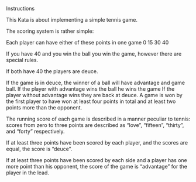 Instructions

This Kata is about implementing a simple tennis game.

The scoring system is rather simple:

Each player can have either of these points in one game 0 15 30 40

If you have 40 and you win the ball you win the game, however there are special rules.

If both have 40 the players are deuce.

If the game is in deuce, the winner of a ball will have advantage and game ball.
If the player with advantage wins the ball he wins the game
If the player without advantage wins they are back at deuce.
A game is won by the first player to have won at least four points in total and at least two points more than the opponent.

The running score of each game is described in a manner peculiar to tennis: scores from zero to three points are described as “love”, “fifteen”, “thirty”, and “forty” respectively.

If at least three points have been scored by each player, and the scores are equal, the score is “deuce”.

If at least three points have been scored by each side and a player has one more point than his opponent, the score of the game is “advantage” for the player in the lead.
